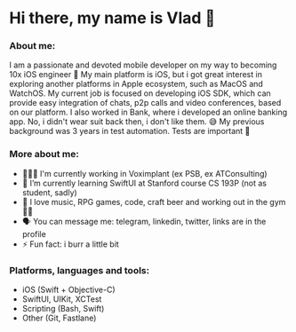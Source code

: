# Hi there, my name is Vlad 👋 

### About me:

I am a passionate and devoted mobile developer on my way to becoming 10x iOS engineer 🚀 
My main platform is iOS, but i got great interest in exploring another platforms in Apple ecosystem, such as MacOS and WatchOS.
My current job is focused on developing iOS SDK, which can provide easy integration of chats, p2p calls and video conferences, based on our platform.
I also worked in Bank, where i developed an online banking app. No, i didn't wear suit back then, i don't like them. 😅
My previous background was 3 years in test automation. Tests are important 🤖

### More about me:

- 🧑🏻‍💻 I'm currently working in Voximplant (ex PSB, ex ATConsulting)
- 🌱 I’m currently learning SwiftUI at Stanford course CS 193P (not as student, sadly)
- 🌝 I love music, RPG games, code, craft beer and working out in the gym 💪🏻
- 🗣 You can message me: telegram, linkedin, twitter, links are in the profile 
- ⚡ Fun fact: i burr a little bit

### Platforms, languages and tools:

- iOS (Swift + Objective-C)
- SwiftUI, UIKit, XCTest
- Scripting (Bash, Swift)
- Other (Git, Fastlane)
